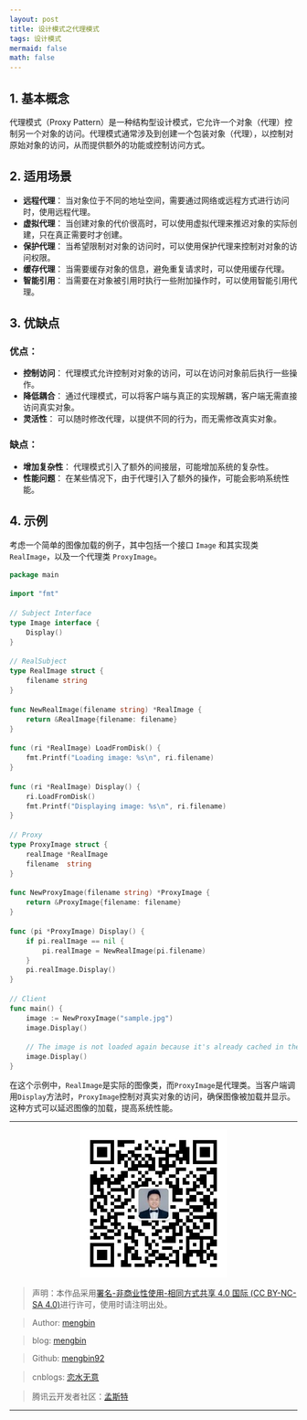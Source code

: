 ```yaml
---
layout: post
title: 设计模式之代理模式
tags: 设计模式
mermaid: false
math: false
---  
```


## 1. 基本概念

代理模式（Proxy Pattern）是一种结构型设计模式，它允许一个对象（代理）控制另一个对象的访问。代理模式通常涉及到创建一个包装对象（代理），以控制对原始对象的访问，从而提供额外的功能或控制访问方式。

## 2. 适用场景

- **远程代理**： 当对象位于不同的地址空间，需要通过网络或远程方式进行访问时，使用远程代理。
- **虚拟代理**： 当创建对象的代价很高时，可以使用虚拟代理来推迟对象的实际创建，只在真正需要时才创建。
- **保护代理**： 当希望限制对对象的访问时，可以使用保护代理来控制对对象的访问权限。
- **缓存代理**： 当需要缓存对象的信息，避免重复请求时，可以使用缓存代理。
- **智能引用**： 当需要在对象被引用时执行一些附加操作时，可以使用智能引用代理。

## 3. 优缺点

### 优点：

- **控制访问**： 代理模式允许控制对对象的访问，可以在访问对象前后执行一些操作。
- **降低耦合**： 通过代理模式，可以将客户端与真正的实现解耦，客户端无需直接访问真实对象。
- **灵活性**： 可以随时修改代理，以提供不同的行为，而无需修改真实对象。

### 缺点：

- **增加复杂性**： 代理模式引入了额外的间接层，可能增加系统的复杂性。
- **性能问题**： 在某些情况下，由于代理引入了额外的操作，可能会影响系统性能。

## 4. 示例

考虑一个简单的图像加载的例子，其中包括一个接口 `Image` 和其实现类 `RealImage`，以及一个代理类 `ProxyImage`。

```go
package main

import "fmt"

// Subject Interface
type Image interface {
	Display()
}

// RealSubject
type RealImage struct {
	filename string
}

func NewRealImage(filename string) *RealImage {
	return &RealImage{filename: filename}
}

func (ri *RealImage) LoadFromDisk() {
	fmt.Printf("Loading image: %s\n", ri.filename)
}

func (ri *RealImage) Display() {
	ri.LoadFromDisk()
	fmt.Printf("Displaying image: %s\n", ri.filename)
}

// Proxy
type ProxyImage struct {
	realImage *RealImage
	filename  string
}

func NewProxyImage(filename string) *ProxyImage {
	return &ProxyImage{filename: filename}
}

func (pi *ProxyImage) Display() {
	if pi.realImage == nil {
		pi.realImage = NewRealImage(pi.filename)
	}
	pi.realImage.Display()
}

// Client
func main() {
	image := NewProxyImage("sample.jpg")
	image.Display()

	// The image is not loaded again because it's already cached in the proxy
	image.Display()
}
```

在这个示例中，`RealImage`是实际的图像类，而`ProxyImage`是代理类。当客户端调用`Display`方法时，`ProxyImage`控制对真实对象的访问，确保图像被加载并显示。这种方式可以延迟图像的加载，提高系统性能。

---

<div align="center">
  <img src="../img/qrcode_wechat.jpg" alt="孟斯特">
</div>

> 声明：本作品采用[署名-非商业性使用-相同方式共享 4.0 国际 (CC BY-NC-SA 4.0)](https://creativecommons.org/licenses/by-nc-sa/4.0/deed.zh)进行许可，使用时请注明出处。  

> Author: [mengbin](mengbin1992@outlook.com)  

> blog: [mengbin](https://mengbin.top)  

> Github: [mengbin92](https://mengbin92.github.io/)  

> cnblogs: [恋水无意](https://www.cnblogs.com/lianshuiwuyi/)  

> 腾讯云开发者社区：[孟斯特](https://cloud.tencent.com/developer/user/6649301)  

---

